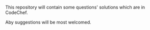 This repository will contain
some questions' solutions which are
in CodeChef.

Aby suggestions will be most welcomed.

